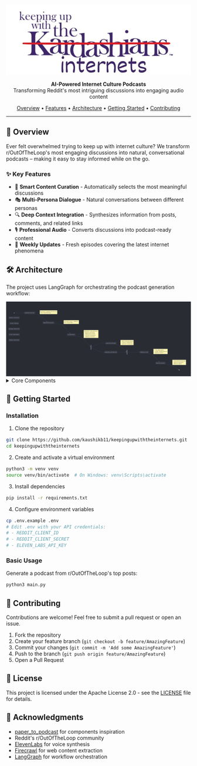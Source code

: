 <div align="center">
  <img src="assets/image.png" alt="Keeping Up with the Internets" width="600"/>
  <p align="center">
    <strong>AI-Powered Internet Culture Podcasts</strong><br>
    Transforming Reddit's most intriguing discussions into engaging audio content
  </p>

<p align="center">
    <a href="#overview">Overview</a> •
    <a href="#key-features">Features</a> •
    <a href="#architecture">Architecture</a> •
    <a href="#getting-started">Getting Started</a> •
    <a href="#contributing">Contributing</a>
  </p>
</div>

______________________________________________________________________

## 🌟 Overview

Ever felt overwhelmed trying to keep up with internet culture? We transform r/OutOfTheLoop's most engaging discussions into natural, conversational podcasts – making it easy to stay informed while on the go.

### ✨ Key Features

- 🎯 **Smart Content Curation** - Automatically selects the most meaningful discussions
- 🎭 **Multi-Persona Dialogue** - Natural conversations between different personas
- 🔍 **Deep Context Integration** - Synthesizes information from posts, comments, and related links
- 🎙️ **Professional Audio** - Converts discussions into podcast-ready content
- 🚀 **Weekly Updates** - Fresh episodes covering the latest internet phenomena

## 🛠️ Architecture

The project uses LangGraph for orchestrating the podcast generation workflow:

<div align="center">
  <img src="assets/arch.png" alt="Pipeline Overview" width="800"/>
</div>

<details>
<summary>Core Components</summary>

#### 1. Content Collection & Processing

- **RedditPostFetcher**: Retrieves trending discussions from r/OutOfTheLoop
- **RedditPostProcessor**: Processes posts, comments, and related URLs

#### 2. Script Planning & Generation

- **ScriptPlanner**: Evaluates and structures content using 4 core patterns:
  - Mystery Unfolding: Reveals information progressively
  - Debate/Controversy: Explores multiple perspectives
  - Cultural Phenomenon: Analyzes trending topics
  - Complex Situation: Breaks down intricate issues
- **Multi-Persona Design**: Orchestrates natural dialogue flow

#### 3. Dialogue Generation

- **DialogueGenerator**: Creates dynamic conversations
- **Context Integration**: Weaves in URLs, comments, and background
- **Parallel Processing**: Generates reddit post specific dialogues concurrently

#### 4. Script Enhancement

- **ScriptEnhancer**: Improves flow and reduces redundancy
- **Format Standardization**: Ensures consistent dialogue structure
- **Quality Control**: Maintains speaker authenticity

#### 5. Podcast Generation

- **Audio Synthesis**: Converts enhanced scripts to natural speech
- **Voice Differentiation**: Distinct voices for Host, Learner, and Expert
- **Quality Assurance**: Ensures proper pacing and pronunciation

</details>

## 🚀 Getting Started

### Installation

1. Clone the repository

```bash
git clone https://github.com/kaushikb11/keepingupwiththeinternets.git
cd keepingupwiththeinternets
```

2. Create and activate a virtual environment

```bash
python3 -m venv venv
source venv/bin/activate  # On Windows: venv\Scripts\activate
```

3. Install dependencies

```bash
pip install -r requirements.txt
```

4. Configure environment variables

```bash
cp .env.example .env
# Edit .env with your API credentials:
# - REDDIT_CLIENT_ID
# - REDDIT_CLIENT_SECRET
# - ELEVEN_LABS_API_KEY
```

### Basic Usage

Generate a podcast from r/OutOfTheLoop's top posts:

```bash
python3 main.py
```

## 🤝 Contributing

Contributions are welcome! Feel free to submit a pull request or open an issue.

1. Fork the repository
1. Create your feature branch (`git checkout -b feature/AmazingFeature`)
1. Commit your changes (`git commit -m 'Add some AmazingFeature'`)
1. Push to the branch (`git push origin feature/AmazingFeature`)
1. Open a Pull Request

## 📝 License

This project is licensed under the Apache License 2.0 - see the [LICENSE](LICENSE) file for details.

## 🙏 Acknowledgments

- [paper_to_podcast](https://github.com/Azzedde/paper_to_podcast) for components inspiration
- Reddit's r/OutOfTheLoop community
- [ElevenLabs](https://elevenlabs.io) for voice synthesis
- [Firecrawl](https://firecrawl.co) for web content extraction
- [LangGraph](https://github.com/langchain-ai/langgraph) for workflow orchestration
